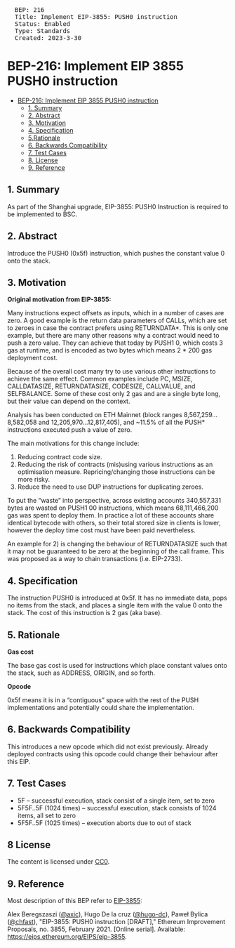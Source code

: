 <pre>
  BEP: 216
  Title: Implement EIP-3855: PUSH0 instruction
  Status: Enabled
  Type: Standards
  Created: 2023-3-30
</pre>

# BEP-216: Implement EIP 3855 PUSH0 instruction
- [BEP-216: Implement EIP 3855 PUSH0 instruction](#bep-216-implement-eip-3855-push0-instruction)
  - [1. Summary](#1-summary)
  - [2. Abstract](#2-abstract)
  - [3. Motivation](#3-motivation)
  - [4. Specification](#4-specification)
  - [5.Rationale](#5-rationale)
  - [6. Backwards Compatibility](#6-backwards-compatibility)
  - [7. Test Cases](#test-cases)
  - [8. License](#8-license)
  - [9. Reference](#9-reference)

## 1. Summary

As part of the Shanghai upgrade, EIP-3855: PUSH0 Instruction is required to be implemented to BSC.

## 2. Abstract

Introduce the PUSH0 (0x5f) instruction, which pushes the constant value 0 onto the stack.

## 3. Motivation

**Original motivation from EIP-3855:**

Many instructions expect offsets as inputs, which in a number of cases are zero. A good example is the return data parameters of CALLs, which are set to zeroes in case the contract prefers using RETURNDATA*. This is only one example, but there are many other reasons why a contract would need to push a zero value. They can achieve that today by PUSH1 0, which costs 3 gas at runtime, and is encoded as two bytes which means 2 * 200 gas deployment cost.

Because of the overall cost many try to use various other instructions to achieve the same effect. Common examples include PC, MSIZE, CALLDATASIZE, RETURNDATASIZE, CODESIZE, CALLVALUE, and SELFBALANCE. Some of these cost only 2 gas and are a single byte long, but their value can depend on the context.

Analysis has been conducted on ETH Mainnet (block ranges 8,567,259…8,582,058 and 12,205,970…12,817,405), and ~11.5% of all the PUSH* instructions executed push a value of zero.

The main motivations for this change include:

1. Reducing contract code size.
2. Reducing the risk of contracts (mis)using various instructions as an optimisation measure. Repricing/changing those instructions can be more risky.
3. Reduce the need to use DUP instructions for duplicating zeroes.

To put the “waste” into perspective, across existing accounts 340,557,331 bytes are wasted on PUSH1 00 instructions, which means 68,111,466,200 gas was spent to deploy them. In practice a lot of these accounts share identical bytecode with others, so their total stored size in clients is lower, however the deploy time cost must have been paid nevertheless.

An example for 2) is changing the behaviour of RETURNDATASIZE such that it may not be guaranteed to be zero at the beginning of the call frame. This was proposed as a way to chain transactions (i.e. EIP-2733).

## 4. Specification

The instruction PUSH0 is introduced at 0x5f. It has no immediate data, pops no items from the stack, and places a single item with the value 0 onto the stack. The cost of this instruction is 2 gas (aka base).

## 5. Rationale

**Gas cost**

The base gas cost is used for instructions which place constant values onto the stack, such as ADDRESS, ORIGIN, and so forth.

**Opcode**

0x5f means it is in a “contiguous” space with the rest of the PUSH implementations and potentially could share the implementation.

## 6. Backwards Compatibility

This introduces a new opcode which did not exist previously. Already deployed contracts using this opcode could change their behaviour after this EIP.

## 7. Test Cases

* 5F – successful execution, stack consist of a single item, set to zero
* 5F5F..5F (1024 times) – successful execution, stack consists of 1024 items, all set to zero
* 5F5F..5F (1025 times) – execution aborts due to out of stack

## 8 License
The content is licensed under [CC0](https://creativecommons.org/publicdomain/zero/1.0/).

## 9. Reference

Most description of this BEP refer to [EIP-3855](https://eips.ethereum.org/EIPS/eip-3855):

Alex Beregszaszi ([@axic](https://github.com/axic)), Hugo De la cruz ([@hugo-dc](https://github.com/hugo-dc)), Paweł Bylica ([@chfast](https://github.com/chfast)), "EIP-3855: PUSH0 instruction [DRAFT]," Ethereum Improvement Proposals, no. 3855, February 2021. [Online serial]. Available: https://eips.ethereum.org/EIPS/eip-3855.